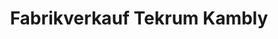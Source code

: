 ---
title: "Fabrikverkauf Tekrum Kambly"
url: /ravensburg/fabrikverkauf-tekrum-kambly/
shop: Süßwaren
---